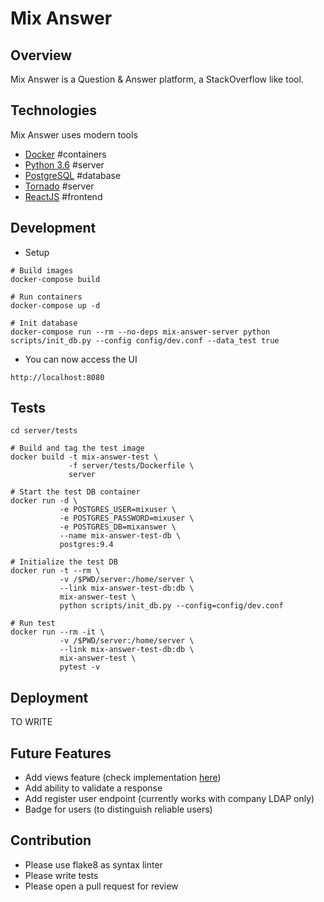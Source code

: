 # Mix Answer


## Overview
Mix Answer is a Question & Answer platform, a StackOverflow like tool.


## Technologies
Mix Answer uses modern tools
* [Docker](https://www.docker.com/) #containers
* [Python 3.6](http://www.python.org/) #server
* [PostgreSQL](http://www.postgresql.org/) #database
* [Tornado](http://www.tornadoweb.org/en/stable/) #server
* [ReactJS](https://reactjs.org/) #frontend


## Development

- Setup
```
# Build images
docker-compose build

# Run containers
docker-compose up -d

# Init database
docker-compose run --rm --no-deps mix-answer-server python scripts/init_db.py --config config/dev.conf --data_test true
```

- You can now access the UI
```
http://localhost:8080
```

## Tests
```
cd server/tests

# Build and tag the test image
docker build -t mix-answer-test \
             -f server/tests/Dockerfile \
             server

# Start the test DB container
docker run -d \
           -e POSTGRES_USER=mixuser \
           -e POSTGRES_PASSWORD=mixuser \
           -e POSTGRES_DB=mixanswer \
           --name mix-answer-test-db \
           postgres:9.4

# Initialize the test DB
docker run -t --rm \
           -v /$PWD/server:/home/server \
           --link mix-answer-test-db:db \
           mix-answer-test \
           python scripts/init_db.py --config=config/dev.conf

# Run test
docker run --rm -it \
           -v /$PWD/server:/home/server \
           --link mix-answer-test-db:db \
           mix-answer-test \
           pytest -v
```


## Deployment
TO WRITE


## Future Features
- Add views feature (check implementation [here](https://meta.stackexchange.com/questions/36728/how-are-the-number-of-views-in-a-question-calculated))
- Add ability to validate a response
- Add register user endpoint (currently works with company LDAP only)
- Badge for users (to distinguish reliable users)


## Contribution
- Please use flake8 as syntax linter
- Please write tests
- Please open a pull request for review